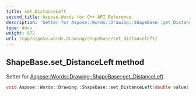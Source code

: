```yaml
---
title: set_DistanceLeft
second_title: Aspose.Words for C++ API Reference
description: 'Setter for Aspose::Words::Drawing::ShapeBase::get_DistanceLeft.'
type: docs
weight: 872
url: /cpp/aspose.words.drawing/shapebase/set_distanceleft/
---
```

## ShapeBase.set_DistanceLeft method


Setter for [Aspose::Words::Drawing::ShapeBase::get_DistanceLeft](../get_distanceleft/).

```cpp
void Aspose::Words::Drawing::ShapeBase::set_DistanceLeft(double value)
```

